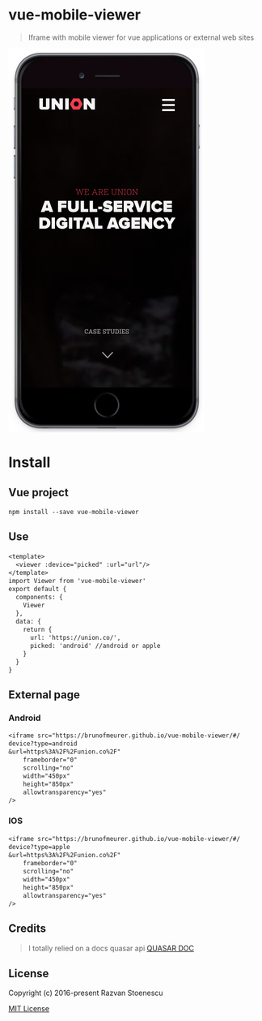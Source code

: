 # vue-mobile-viewer

> Iframe with mobile viewer for vue applications or external web sites

![Image of Yaktocat](src/assets/screenshots/1.png)

# Install

## Vue project
```
npm install --save vue-mobile-viewer
```
## Use
```
<template>
  <viewer :device="picked" :url="url"/>
</template>
import Viewer from 'vue-mobile-viewer'
export default {
  components: {
    Viewer
  },
  data: {
    return {
      url: 'https://union.co/',
      picked: 'android' //android or apple
    }
  }
}
```

## External page

### Android
```
<iframe src="https://brunofmeurer.github.io/vue-mobile-viewer/#/
device?type=android
&url=https%3A%2F%2Funion.co%2F"
    frameborder="0"
    scrolling="no"
    width="450px"
    height="850px"
    allowtransparency="yes"
/>
```

### IOS
```
<iframe src="https://brunofmeurer.github.io/vue-mobile-viewer/#/
device?type=apple
&url=https%3A%2F%2Funion.co%2F"
    frameborder="0"
    scrolling="no"
    width="450px"
    height="850px"
    allowtransparency="yes"
/>
```

## Credits
> I totally relied on a docs quasar api [QUASAR DOC](http://quasar-framework.org/components/toolbar.html)

## License
Copyright (c) 2016-present Razvan Stoenescu

[MIT License](http://en.wikipedia.org/wiki/MIT_License)